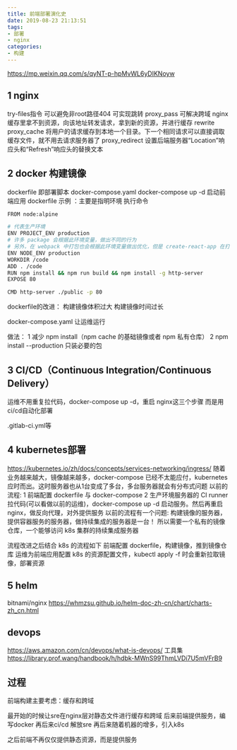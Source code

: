 ```yaml
---
title: 前端部署演化史
date: 2019-08-23 21:13:51
tags:
- 部署
- nginx
categories: 
- 构建
---
```

https://mp.weixin.qq.com/s/qyNT-p-hpMvWL6yDIKNoyw
## 1 nginx  
try-files指令   可以避免非root路径404  可实现跳转
proxy_pass  可解决跨域  nginx缓存里拿不到资源，向该地址转发请求，拿到新的资源，并进行缓存
rewrite
proxy_cache 将用户的请求缓存到本地一个目录。下一个相同请求可以直接调取缓存文件，就不用去请求服务器了
proxy_redirect 设置后端服务器“Location”响应头和“Refresh”响应头的替换文本

## 2 docker  构建镜像
dockerfile 即部署脚本
docker-compose.yaml
docker-compose up -d 启动前端应用
dockerfile   示例 ：主要是指明环境  执行命令
```bash
FROM node:alpine

# 代表生产环境
ENV PROJECT_ENV production
# 许多 package 会根据此环境变量，做出不同的行为
# 另外，在 webpack 中打包也会根据此环境变量做出优化，但是 create-react-app 在打包时会写死该环境变量
ENV NODE_ENV production
WORKDIR /code
ADD . /code
RUN npm install && npm run build && npm install -g http-server
EXPOSE 80

CMD http-server ./public -p 80
```
dockerfile的改进：
构建镜像体积过大
构建镜像时间过长

docker-compose.yaml  让运维运行

做法：
1 减少 npm install（npm cache 的基础镜像或者 npm 私有仓库）
2 npm install --production 只装必要的包

## 3 CI/CD（Continuous Integration/Continuous Delivery）
运维不用重复拉代码，docker-compose up -d，重启 nginx这三个步骤
而是用ci/cd自动化部署

.gitlab-ci.yml等

## 4 kubernetes部署
https://kubernetes.io/zh/docs/concepts/services-networking/ingress/
随着业务越来越大，镜像越来越多，docker-compose 已经不太能应付，kubernetes 应时而出。这时服务器也从1台变成了多台，多台服务器就会有分布式问题
以前的流程:
1 前端配置 dockerfile 与 docker-compose
2 生产环境服务器的 CI runner 拉代码(可以看做以前的运维)，docker-compose up -d 启动服务。然后再重启 nginx，做反向代理，对外提供服务
以前的流程有一个问题: 构建镜像的服务器，提供容器服务的服务器，做持续集成的服务器是一台！
所以需要一个私有的镜像仓库，一个能够访问 k8s 集群的持续集成服务器

流程改进之后结合 k8s 的流程如下
前端配置 dockerfile，构建镜像，推到镜像仓库
运维为前端应用配置 k8s 的资源配置文件，kubectl apply -f 时会重新拉取镜像，部署资源

## 5 helm
bitnami/nginx
https://whmzsu.github.io/helm-doc-zh-cn/chart/charts-zh_cn.html


## devops
https://aws.amazon.com/cn/devops/what-is-devops/
工具集
https://library.prof.wang/handbook/h/hdbk-MWnS99ThmLVDi7U5mVFrB9

## 过程
前端构建主要考虑：缓存和跨域

最开始的时候让sre在nginx层对静态文件进行缓存和跨域
后来前端提供服务，编写docker
再后来ci/cd  解放sre
再后来随着机器的增多，引入k8s

之后前端不再仅仅提供静态资源，而是提供服务

